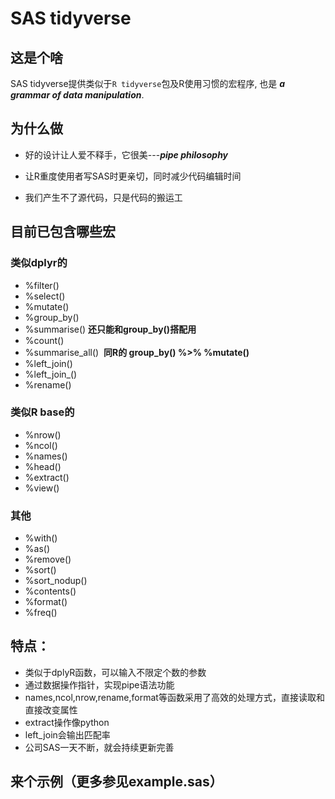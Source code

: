 # SAS tidyverse

## 这是个啥
SAS tidyverse提供类似于`R tidyverse`包及R使用习惯的宏程序, 也是 ***a grammar of data manipulation***.

## 为什么做
   * 好的设计让人爱不释手，它很美---***pipe philosophy***
 
   * 让R重度使用者写SAS时更亲切，同时减少代码编辑时间
   
   * 我们产生不了源代码，只是代码的搬运工

## 目前已包含哪些宏
### 类似dplyr的
 * %filter()
 * %select()
 * %mutate()
 * %group_by()
 * %summarise()  **还只能和group_by()搭配用**
 * %count()
 * %summarise_all()  **同R的 group_by() %>% %mutate()**
 * %left_join()
 * %left_join_()
 * %rename()
 
### 类似R base的
 * %nrow()
 * %ncol()
 * %names()
 * %head()
 * %extract()
 * %view()
### 其他
 * %with()
 * %as()
 * %remove()
 * %sort()
 * %sort_nodup()
 * %contents()
 * %format()
 * %freq()

## 特点：
* 类似于dplyR函数，可以输入不限定个数的参数
* 通过数据操作指针，实现pipe语法功能
* names,ncol,nrow,rename,format等函数采用了高效的处理方式，直接读取和直接改变属性
* extract操作像python 
* left_join会输出匹配率
* 公司SAS一天不断，就会持续更新完善

## 来个示例（更多参见example.sas）
